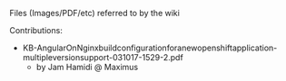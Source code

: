 Files (Images/PDF/etc) referred to by the wiki

Contributions:
* KB-AngularOnNginxbuildconfigurationforanewopenshiftapplication-multipleversionsupport-031017-1529-2.pdf
  * by Jam Hamidi @ Maximus
